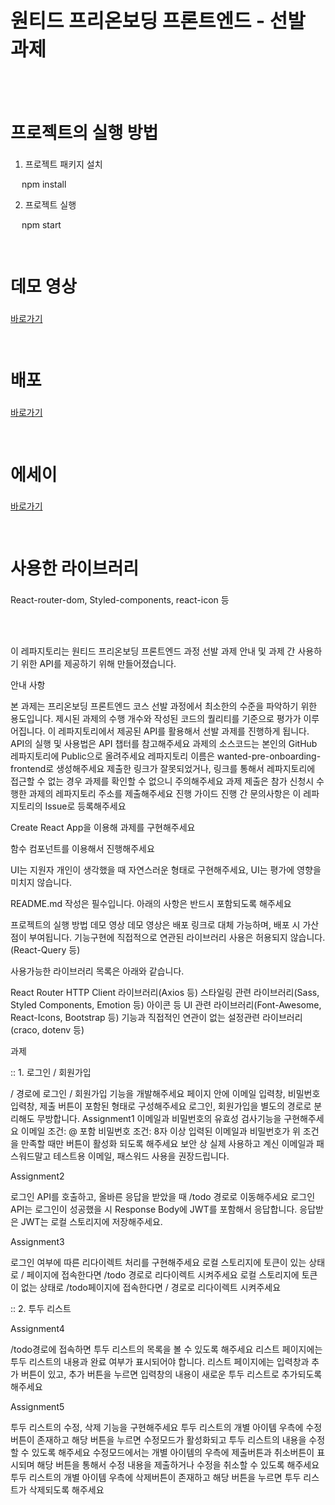 <h1 style="font-size: 31px;">원티드 프리온보딩 프론트엔드 - 선발 과제</h1>

<br><br>

<h2 style="font-size: 27px;">프로젝트의 실행 방법</h2>

1. 프로젝트 패키지 설치

&emsp; npm install

2. 프로젝트 실행

&emsp; npm start

<br>

<h2 style="font-size: 27px;">데모 영상</h2>

<a href="https://www.youtube.com/watch?v=PsRAzFiN6Cc" target="_blank">바로가기</a>

<br>

<h2 style="font-size: 27px;">배포</h2>

<a href="https://wanted-pre-onboarding-frontend-theta.vercel.app" target="_blank">바로가기</a>

<br>

<h2 style="font-size: 27px;">에세이</h2>

<a href="https://velog.io/@smash00900/%EC%9B%90%ED%8B%B0%EB%93%9C-%ED%94%84%EB%A6%AC%EC%98%A8%EB%B3%B4%EB%94%A9-%ED%94%84%EB%A1%A0%ED%8A%B8%EC%97%94%EB%93%9C-%EC%9D%B8%ED%84%B4%EC%8B%AD-%EC%B0%B8%EA%B0%80-%EC%97%90%EC%84%B8%EC%9D%B4-%EB%82%A8%EC%9E%A5%ED%98%84">바로가기</a>

<br>

<h2 style="font-size: 27px;">사용한 라이브러리</h2>

React-router-dom, Styled-components, react-icon 등

<br><br>

이 레파지토리는 원티드 프리온보딩 프론트엔드 과정 선발 과제 안내 및 과제 간 사용하기 위한 API를 제공하기 위해 만들어졌습니다.

안내 사항

본 과제는 프리온보딩 프론트엔드 코스 선발 과정에서 최소한의 수준을 파악하기 위한 용도입니다.
제시된 과제의 수행 개수와 작성된 코드의 퀄리티를 기준으로 평가가 이루어집니다.
이 레파지토리에서 제공된 API를 활용해서 선발 과제를 진행하게 됩니다.
API의 실행 및 사용법은 API 챕터를 참고해주세요
과제의 소스코드는 본인의 GitHub 레파지토리에 Public으로 올려주세요
레파지토리 이름은 wanted-pre-onboarding-frontend로 생성해주세요
제출한 링크가 잘못되었거나, 링크를 통해서 레파지토리에 접근할 수 없는 경우 과제를 확인할 수 없으니 주의해주세요
과제 제출은 참가 신청시 수행한 과제의 레파지토리 주소를 제출해주세요
진행 가이드
진행 간 문의사항은 이 레파지토리의 Issue로 등록해주세요

Create React App을 이용해 과제를 구현해주세요

함수 컴포넌트를 이용해서 진행해주세요

UI는 지원자 개인이 생각했을 때 자연스러운 형태로 구현해주세요, UI는 평가에 영향을 미치지 않습니다.

README.md 작성은 필수입니다. 아래의 사항은 반드시 포함되도록 해주세요

프로젝트의 실행 방법
데모 영상
데모 영상은 배포 링크로 대체 가능하며, 배포 시 가산점이 부여됩니다.
기능구현에 직접적으로 연관된 라이브러리 사용은 허용되지 않습니다.(React-Query 등)

사용가능한 라이브러리 목록은 아래와 같습니다.

React Router
HTTP Client 라이브러리(Axios 등)
스타일링 관련 라이브러리(Sass, Styled Components, Emotion 등)
아이콘 등 UI 관련 라이브러리(Font-Awesome, React-Icons, Bootstrap 등)
기능과 직접적인 연관이 없는 설정관련 라이브러리(craco, dotenv 등)

과제

:: 1. 로그인 / 회원가입

/ 경로에 로그인 / 회원가입 기능을 개발해주세요
페이지 안에 이메일 입력창, 비밀번호 입력창, 제출 버튼이 포함된 형태로 구성해주세요
로그인, 회원가입을 별도의 경로로 분리해도 무방합니다.
Assignment1
이메일과 비밀번호의 유효성 검사기능을 구현해주세요
이메일 조건: @ 포함
비밀번호 조건: 8자 이상
입력된 이메일과 비밀번호가 위 조건을 만족할 때만 버튼이 활성화 되도록 해주세요
보안 상 실제 사용하고 계신 이메일과 패스워드말고 테스트용 이메일, 패스워드 사용을 권장드립니다.

Assignment2

로그인 API를 호출하고, 올바른 응답을 받았을 때 /todo 경로로 이동해주세요
로그인 API는 로그인이 성공했을 시 Response Body에 JWT를 포함해서 응답합니다.
응답받은 JWT는 로컬 스토리지에 저장해주세요.

Assignment3

로그인 여부에 따른 리다이렉트 처리를 구현해주세요
로컬 스토리지에 토큰이 있는 상태로 / 페이지에 접속한다면 /todo 경로로 리다이렉트 시켜주세요
로컬 스토리지에 토큰이 없는 상태로 /todo페이지에 접속한다면 / 경로로 리다이렉트 시켜주세요

:: 2. 투두 리스트

Assignment4

/todo경로에 접속하면 투두 리스트의 목록을 볼 수 있도록 해주세요
리스트 페이지에는 투두 리스트의 내용과 완료 여부가 표시되어야 합니다.
리스트 페이지에는 입력창과 추가 버튼이 있고, 추가 버튼을 누르면 입력창의 내용이 새로운 투두 리스트로 추가되도록 해주세요

Assignment5

투두 리스트의 수정, 삭제 기능을 구현해주세요
투두 리스트의 개별 아이템 우측에 수정버튼이 존재하고 해당 버튼을 누르면 수정모드가 활성화되고 투두 리스트의 내용을 수정할 수 있도록 해주세요
수정모드에서는 개별 아이템의 우측에 제출버튼과 취소버튼이 표시되며 해당 버튼을 통해서 수정 내용을 제출하거나 수정을 취소할 수 있도록 해주세요
투두 리스트의 개별 아이템 우측에 삭제버튼이 존재하고 해당 버튼을 누르면 투두 리스트가 삭제되도록 해주세요
